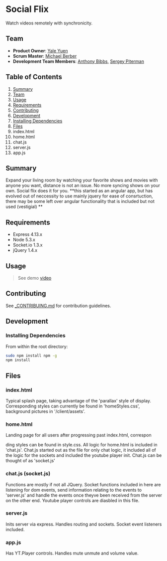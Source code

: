 # Social Flix
  Watch videos remotely with synchronicity. 
    
## Team ##
 - __Product Owner__: [Yale Yuen](https://github.com/Ycube)
 - __Scrum Master__: [Michael Berber](https://github.com/mickberber)
 - __Development Team Members__: [Anthony Bibbs](https://github.com/abibbs), [Sergey Piterman](https://github.com/spiterman)

## Table of Contents

1. [Summary](#summary)
1. [Team](#team)
1. [Usage](#usage)
1. [Requirements](#requirements)
1. [Contributing](#contributing)
1. [Development](#development)
  1. [Installing Dependencies](#installing-dependencies) 
1. [Files](#files)
  1. index.html
  1. home.html
  1. chat.js
  1. server.js
  1. app.js


## Summary ##

  Expand your living room by watching your favorite shows and movies with anyone you want, distance is not an issue. No more syncing shows on your own. Social flix does it for you.  **this started as an angular app, but has evolved out of neccessity to use mainly jquery for ease of consrtuction, there may be some left over angular functionality that is included but not used (vestigial) **

## Requirements ##
- Express 4.13.x
- Node 5.3.x
- Socket.io 1.3.x
- jQuery 1.4.x

## Usage ##
  >See demo [video](https://youtu.be/DbmwzENcivA)

## Contributing ##
See [_CONTRIBUING.md](https://github.com/middleOutHomeBrewCrew/middleOutHomeBrewCrew/blob/master/_CONTRIBUTING.md) for contribution guidelines.

## Development ##

### Installing Dependencies

From within the root directory:

```sh
sudo npm install npm -g
npm install
```

## Files ##

### index.html ###

  Typical splash page, taking advantage of the 'parallax' style of display.  Corresponding styles can currently be found in 'homeStyles.css', background pictures in '/client/assets'.

### home.html ###

  Landing page for all users after progressing past index.html, correspon

  ding styles can be found in style.css.  All logic for home.html is included in 'chat.js'.  Chat.js started out as the file for only chat logic, it included all of the logic for the sockets and included the youtube player init.  Chat.js can be thought of as 'socket.js'

### chat.js (socket.js) ###

  Functions are mostly if not all JQuery.  Socket functions included in here are listening for dom events, send information relating to the events to 'server.js' and handle the events once theyve been received from the server on the other end.  Youtube player controls are diasbled in this file.

### server.js ###

  Inits server via express.  Handles routing and sockets. Socket event listeners included.

### app.js ###

  Has YT.Player controls.  Handles mute unmute and volume value.
